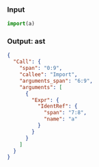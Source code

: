 ### Input
```js
import(a)
```

### Output: ast
```json
{
  "Call": {
    "span": "0:9",
    "callee": "Import",
    "arguments_span": "6:9",
    "arguments": [
      {
        "Expr": {
          "IdentRef": {
            "span": "7:8",
            "name": "a"
          }
        }
      }
    ]
  }
}
```

